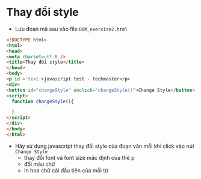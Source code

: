 # Thay đổi style
- Lưu đoạn mã sau vào file ```DOM_exercise2.html```
``` html
<!DOCTYPE html>
<html>
<head>
<meta charset=utf-8 />
<title>Thay đổi style</title>
</head> 
<body>
<p id ='text'>javascript test - techmaster</p>
<div>
<button id="changeStyle" onclick="changeStyle()">Change Style</button>
<script>
  function changeStyle(){

  }
</script>
</div>
</body>
</html>
```
- Hãy sử dụng javascript thay đổi style của đoạn văn mỗi khi click vào nút ```Change Style```
  - thay đổi font và font size mặc định của thẻ p
  - đổi màu chữ
  - In hoa chữ cái đầu tiên của mỗi từ